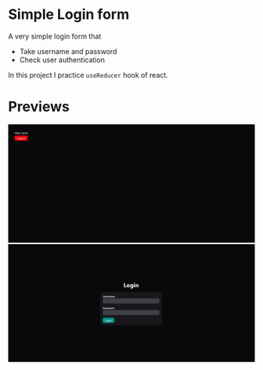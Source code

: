 # Simple Login form

A very simple login form that

- Take username and password
- Check user authentication

In this project I practice `useReducer` hook of react.

# Previews

![Preview 1](./public/Preview/preview_1.png)
![Preview 2](./public/Preview/preview_2.png)
